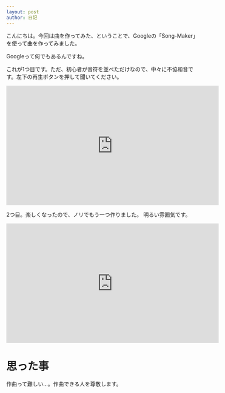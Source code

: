```yaml
---
layout: post
author: 日記
---
```

こんにちは。今回は曲を作ってみた、ということで、Googleの「Song-Maker」を使って曲を作ってみました。<!--more-->

Googleって何でもあるんですね。

これが1つ目です。ただ、初心者が音符を並べただけなので、中々に不協和音です。左下の再生ボタンを押して聞いてください。

<iframe width="560" height="315" src="https://musiclab.chromeexperiments.com/Song-Maker/embed/6109209037373440" frameborder="0" allowfullscreen></iframe>

2つ目。楽しくなったので、ノリでもう一つ作りました。
明るい雰囲気です。

<iframe width="560" height="315" src="https://musiclab.chromeexperiments.com/Song-Maker/embed/5957733057036288" frameborder="0" allowfullscreen></iframe>

# 思った事

作曲って難しい…。作曲できる人を尊敬します。
